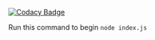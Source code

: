 
[![Codacy Badge](https://api.codacy.com/project/badge/Grade/e74d7d0355594a839650e47d04a0acb7)](https://app.codacy.com/app/bchua/expressjs-cicd?utm_source=github.com&utm_medium=referral&utm_content=ykbryan/expressjs-cicd&utm_campaign=Badge_Grade_Settings)

Run this command to begin `node index.js`